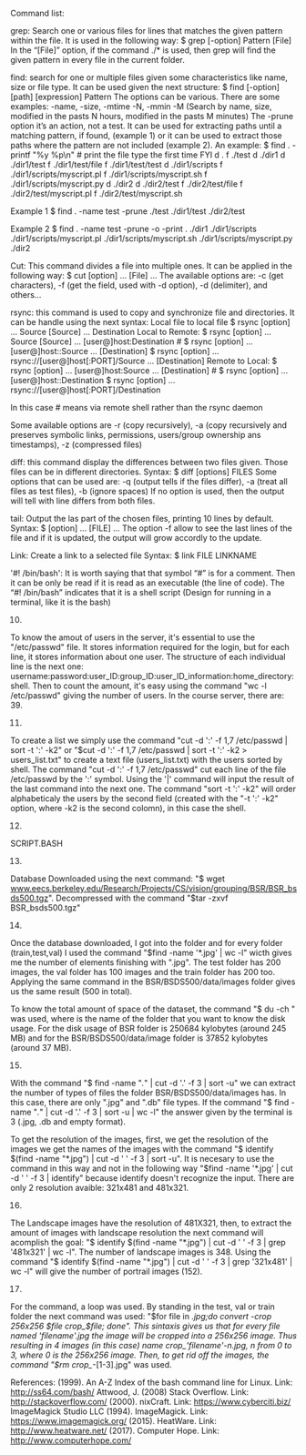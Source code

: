 Command list:
 
grep: Search one or various files for lines that matches the given pattern within the file. It is used in the following way:
$ grep [-option] Pattern [File]
In the “[File]” option, if the command ./* is used, then grep will find the given pattern in every file in the current folder.
 
find: search for one or multiple files given some characteristics like name, size or file type. It can be used given the next structure:
$ find [-option] [path] [expression] Pattern
The options can be various. There are some examples: -name, -size, -mtime -N, -mmin -M (Search by name, size, modified in the pasts N hours, modified in the pasts M minutes)
The -prune option it’s an action, not a test. It can be used for extracting paths until a matching pattern, if found, (example 1) or it can be used to extract those paths where the pattern are not included (example 2).
An example:
$ find . -printf "%y %p\n"    # print the file type the first time FYI
d .
f ./test
d ./dir1
d ./dir1/test
f ./dir1/test/file
f ./dir1/test/test
d ./dir1/scripts
f ./dir1/scripts/myscript.pl
f ./dir1/scripts/myscript.sh
f ./dir1/scripts/myscript.py
d ./dir2
d ./dir2/test
f ./dir2/test/file
f ./dir2/test/myscript.pl
f ./dir2/test/myscript.sh
 
Example 1
$ find . -name test -prune
./test
./dir1/test
./dir2/test
 
Example 2
$ find . -name test -prune -o -print
.
./dir1
./dir1/scripts
./dir1/scripts/myscript.pl
./dir1/scripts/myscript.sh
./dir1/scripts/myscript.py
./dir2
 
 
Cut: This command divides a file into multiple ones. It can be applied in the following way:
$ cut [option] … [File] …
The available options are: -c (get characters), -f (get the field, used with -d option), -d (delimiter), and others…
 
rsync: this command is used to copy and synchronize file and directories. It can be handle using the next syntax:
Local file to local file
$ rsync [option] … Source [Source] … Destination
Local to Remote:
$ rsync [option] … Source [Source] … [user@]host:Destination    #
$ rsync [option] … [user@]host::Source … [Destination]
$ rsync [option] … rsync://[user@]host[:PORT]/Source … [Destination]
Remote to Local:
$ rsync [option] … [user@]host:Source … [Destination]    #
$ rsync [option] … [user@]host::Destination
$ rsync [option] … rsync://[user@]host[:PORT]/Destination
 
In this case # means via remote shell rather than the rsync daemon
 
Some available options are -r (copy recursively), -a (copy recursively and preserves symbolic links, permissions, users/group ownership ans timestamps), -z (compressed files)
 
diff: this command display the differences between two files given. Those files can be in different directories.
Syntax:
$ diff [options] FILES
Some options that can be used are: -q (output tells if the files differ), -a (treat all files as test files), -b (ignore spaces)
If no option is used, then the output will tell with line differs from both files.
 
tail: Output the las part of the chosen files, printing 10 lines by default.
Syntax:
$ [option] … [FILE] …
The option -f allow to see the last lines of the file and if it is updated, the output will grow accordly to the update.
 
Link: Create a link to a selected file
Syntax:
$ link FILE LINKNAME
 
'#! /bin/bash': It is worth saying that that symbol “#” is for a comment. Then it can be only be read if it is read as an executable (the line of code). The “#! /bin/bash” indicates that it is a shell script (Design for running in a terminal, like it is the bash)
 
 
10.
To know the amout of users in the server, it's essential to use the "/etc/passwd" file. It stores information required for the login, but for each line, it stores information about one user. The structure of each individual line is the next one: username:password:user_ID:group_ID:user_ID_information:home_directory:shell. Then to count the amount, it's easy using the command "wc -l /etc/passwd" giving the number of users. In the course server, there are: 39.

11. 
To create a list we simply use the command "cut -d ':' -f 1,7 /etc/passwd | sort -t ':' -k2" or "$cut -d ':' -f 1,7 /etc/passwd | sort -t ':' -k2 > users_list.txt" to create a text file (users_list.txt)  with the users sorted by shell. The command "cut -d ':' -f 1,7 /etc/passwd" cut each line of the file /etc/passwd by the ':' symbol. Using the '|' command will input the result of the last command into the next one. The command "sort -t ':' -k2" will order alphabeticaly the users by the second field (created with the "-t ':' -k2" option, where -k2 is the second colomn), in this case the shell.

12.
SCRIPT.BASH

13.
Database Downloaded using the next command: "$ wget www.eecs.berkeley.edu/Research/Projects/CS/vision/grouping/BSR/BSR_bsds500.tgz". Decompressed with the command "$tar -zxvf BSR_bsds500.tgz"

14.
Once the database downloaded, I got into the folder and for every folder (train,test,val) I used the command "$find -name '*.jpg' | wc -l" wicth gives me the number of elements finishing with ".jpg". The test folder has 200 images, the val folder has 100 images and the train folder has 200 too. Applying the same command in the BSR/BSDS500/data/images folder gives us the same result (500 in total).

To know the total amount of space of the dataset, the command "$ du -ch <folder>" was used, where <folder> is the name of the folder that you want to know the disk usage. For the disk usage of BSR folder is 250684 kylobytes (around 245 MB) and for the BSR/BSDS500/data/image folder is 37852 kylobytes (around 37 MB).

15. 
With the command "$ find -name "*.*" | cut -d '.' -f 3 | sort -u" we can extract the number of types of files the folder BSR/BSDS500/data/images has. In this case, there are only ".jpg" and ".db" file types. If the command "$ find -name "*.*" | cut -d '.' -f 3 | sort -u | wc -l" the answer given by the terminal is 3 (.jpg, .db and empty format).

To get the resolution of the images, first, we get the resolution of the images we get the names of the images with the command "$ identify $(find -name "*.jpg") | cut -d ' ' -f 3 | sort -u". It is necesary to use the command in this way and not in the following way "$find -name '*.jpg' | cut -d ' ' -f 3 | identify" because identify doesn't recognize the input. There are only 2 resolution avaible: 321x481 and 481x321.

16.
The Landscape images have the resolution of 481X321, then, to extract the amount of images with landscape resolution the next command will acomplish the goal: "$ identify $(find -name "*.jpg") | cut -d ' ' -f 3 | grep '481x321' | wc -l". The number of landscape images is 348. Using the command "$ identify $(find -name "*.jpg") | cut -d ' ' -f 3 | grep '321x481' | wc -l" will give the number of portrail images (152).

17.
For the command, a loop was used. By standing in the test, val or train folder the next command was used: "$for file in *.jpg;do convert -crop 256x256 $file crop_$file; done". This sintaxis gives us that for every file named 'filename'.jpg the image will be cropped into a 256x256 image. Thus resulting in 4 images (in this case) name crop_'filename'-n.jpg, n from 0 to 3, where 0 is the 256x256 image. Then, to get rid off the images, the command "$rm crop_*-[1-3].jpg" was used.
 
References:
(1999). An A-Z Index of the bash command line for Linux. Link: http://ss64.com/bash/
Attwood, J. (2008) Stack Overflow. Link: http://stackoverflow.com/
(2000). nixCraft. Link: https://www.cyberciti.biz/
ImageMagick Studio LLC (1994). ImageMagick. Link: https://www.imagemagick.org/
(2015). HeatWare. Link: http://www.heatware.net/
(2017). Computer Hope. Link: http://www.computerhope.com/

